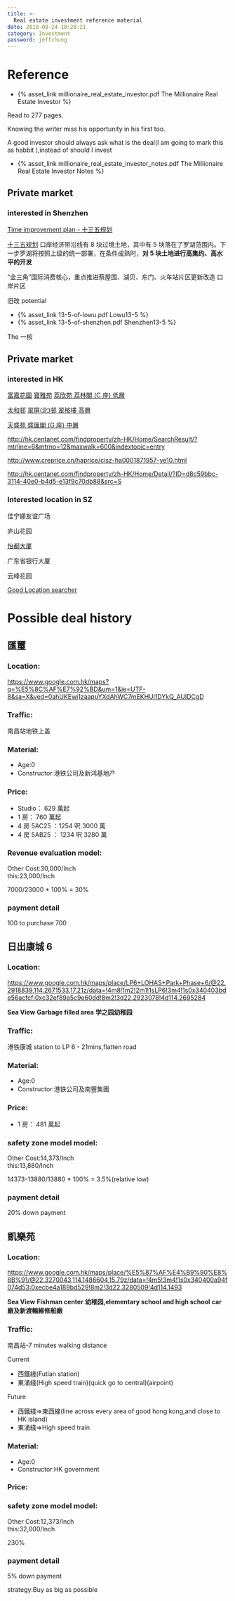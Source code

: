 ```yaml
---
title: >-
  Real estate investment reference material
date: 2018-08-24 10:28:21
category: Investment
password: jeffchung
---
```


# Reference

- {% asset_link millionaire_real_estate_investor.pdf The Millionaire Real Estate Investor %}

Read to 277 pages.

Knowing the writer miss his opportunity in his first too.

A good investor should always ask what is the deal(I am going to mark this as habbit ),instead of should I invest

- {% asset_link millionaire_real_estate_investor_notes.pdf The Millionaire Real Estate Investor Notes %}

## Private market

### interested in Shenzhen

[Time improvement plan - 十三五规划](https://sz.centanet.com/news/detail/103.html)

[十三五规划](https://zh.wikipedia.org/wiki/%E5%8D%81%E4%B8%89%E4%BA%94%E8%A7%84%E5%88%92)
口岸经济带沿线有 8 块过境土地，其中有 5 块落在了罗湖范围内。下一步罗湖将按照上级的统一部署，在条件成熟时，**对 5 块土地进行高集约、高水平的开发**

“金三角”国际消费核心，重点推进蔡屋围、湖贝、东门、火车站片区更新改造
口岸片区

旧改 potential

- {% asset_link 13-5-of-lowu.pdf Lowu13-5 %}
- {% asset_link 13-5-of-shenzhen.pdf Shenzhen13-5 %}

The 一核

## Private market

### interested in HK

[富嘉花園](http://hk.centanet.com/findproperty/zh-HK/Home/Detail/?ID=c3ab6653-a2b1-40aa-b9c5-1cd2de930354&src=S)
[寶雅苑](http://hk.centanet.com/findproperty/zh-HK/Home/Detail/?ID=9c51cb49-7aa4-4bed-b7e7-3f4f80c09673&src=S)
[荔欣苑 荔林閣 (C 座) 低層](http://hk.centanet.com/findproperty/Home/Detail/?ID=b80c000a-eb19-4c9e-8b3f-637d75ebcf6a&src=S)

[太和邨](http://hk.centanet.com/findproperty/Home/Detail/?ID=b3dfbd20-2340-486a-9abb-0a00e0217f33&src=S)
[翠屏(北)邨 翠桉樓 高層](http://hk.centanet.com/findproperty/zh-HK/Home/SearchResult/?mtrno=7&maxwalk=600&mtrline=2)

[天盛苑 盛匯閣 (G 座) 中層](http://hk.centanet.com/findproperty/zh-HK/Home/SearchResult/?mtrno=67&maxwalk=600&mtrline=8)

http://hk.centanet.com/findproperty/zh-HK/Home/SearchResult/?mtrline=6&mtrno=12&maxwalk=600&indextopic=entry

http://www.creprice.cn/haprice/cisz-ha0001871957-ye10.html

http://hk.centanet.com/findproperty/zh-HK/Home/Detail/?ID=d8c59bbc-3114-40e0-b4d5-e13f9c70db88&src=S

### Interested location in SZ

佳宁娜友谊广场

庐山花园

[怡都大厦](http://www.creprice.cn/user/login.html?fromurl=aHR0cDovL3d3dy5jcmVwcmljZS5jbi8=)

广东省银行大厦

云峰花园

[Good Location searcher](http://www.creprice.cn/haprice/cisz-gp114%2A11603093147279%7C22%2A539503020650557-ds1000.html?haname=%E6%AD%A4%E4%BD%8D%E7%BD%AE%E9%99%84%E8%BF%911000%E7%B1%B3)

# Possible deal history

## 匯璽

### Location:

https://www.google.com.hk/maps?q=%E5%8C%AF%E7%92%BD&um=1&ie=UTF-8&sa=X&ved=0ahUKEwj1zaapuYXdAhWC7mEKHUl1DYkQ_AUIDCgD

### Traffic:

南昌站地铁上盖

### Material:

- Age:0
- Constructor:港铁公司及新鸿基地产

### Price:

- Studio： 629 萬起
- 1 房： 760 萬起
- 4 房 5AC25 ：1254 呎 3000 萬
- 4 房 5AB25 ： 1234 呎 3280 萬

### Revenue evaluation model:

Other Cost:30,000/Inch  
this:23,000/Inch

7000/23000 \* 100% = 30%

### payment detail

100 to purchase 700

## 日出康城 6

### Location:

https://www.google.com.hk/maps/place/LP6+LOHAS+Park+Phase+6/@22.2918839,114.2671533,17.21z/data=!4m8!1m2!2m1!1sLP6!3m4!1s0x340403bde56acfcf:0xc32ef89a5c9e60dd!8m2!3d22.2923078!4d114.2695284

**Sea View**
**Garbage filled area**
**学之园幼稚园**

### Traffic:

港铁康城 station to LP 6 - 21mins,flatten road

### Material:

- Age:0
- Constructor:港铁公司及南豐集團

### Price:

- 1 房： 481 萬起

### safety zone model model:

Other Cost:14,373/Inch  
this:13,880/Inch

14373-13880/13880 \* 100% = 3.5%(relative low)

### payment detail

20% down payment

## 凱樂苑

### Location:

https://www.google.com.hk/maps/place/%E5%87%AF%E4%B9%90%E8%8B%91/@22.3270043,114.1486604,15.79z/data=!4m5!3m4!1s0x340400a94f074d53:0xecbe4a189bd529!8m2!3d22.3280509!4d114.1493

**Sea View**
**Fishman center**
**幼稚园,elementary school and high school**
**car 廠及新渡輪維修船廠**

### Traffic:

南昌站-7 minutes walking distance

Current

- 西鐵綫(Futian station)
- 東涌綫(High speed train)(quick go to central)(airpoint)

Future

- 西鐵綫=>東西線(line across every area of good hong kong,and close to HK island)
- 東涌綫=>High speed train

### Material:

- Age:0
- Constructor:HK government

### Price:

### safety zone model model:

Other Cost:12,373/Inch  
this:32,000/Inch

230%

### payment detail

5% down payment

strategy:Buy as big as possible
